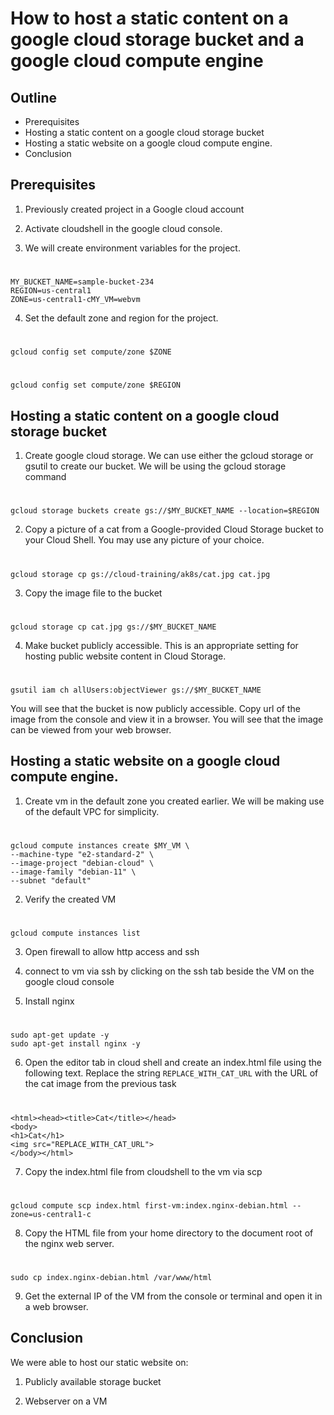 # How to host a static content on a google cloud storage bucket and a google cloud compute engine


## Outline
- Prerequisites
- Hosting a static content on a google cloud storage bucket
- Hosting a static website on a google cloud compute engine.
- Conclusion



## Prerequisites

1. Previously created project in a Google cloud account

2. Activate cloudshell in the google cloud console.

3. We will create environment variables for the project.
#
    MY_BUCKET_NAME=sample-bucket-234
    REGION=us-central1
    ZONE=us-central1-cMY_VM=webvm

4. Set the default zone and region for the project.

#
    gcloud config set compute/zone $ZONE

#
    gcloud config set compute/zone $REGION



## Hosting a static content on a google cloud storage bucket

1. Create google cloud storage. We can use either the gcloud storage or gsutil to create our bucket. We will be using the gcloud storage command

#
    gcloud storage buckets create gs://$MY_BUCKET_NAME --location=$REGION
    
2. Copy a picture of a cat from a Google-provided Cloud Storage bucket to your Cloud Shell. You may use any picture of your choice.
#
    gcloud storage cp gs://cloud-training/ak8s/cat.jpg cat.jpg

3. Copy the image file to the bucket
#
    gcloud storage cp cat.jpg gs://$MY_BUCKET_NAME


4. Make bucket publicly accessible. This is an appropriate setting for hosting public website content in Cloud Storage.
#
    gsutil iam ch allUsers:objectViewer gs://$MY_BUCKET_NAME

You will see that the bucket is now publicly accessible.
Copy url of the image from the console and view it in a browser. You will see that the image can be viewed from your web browser.


## Hosting a static website on a google cloud compute engine.

1. Create vm in the default zone you created earlier. We will be making use of the default VPC for simplicity.
#
    gcloud compute instances create $MY_VM \
    --machine-type "e2-standard-2" \
    --image-project "debian-cloud" \
    --image-family "debian-11" \
    --subnet "default"
    
2. Verify the created VM
#
    gcloud compute instances list

3. Open firewall to allow http access and ssh


4. connect to vm via ssh by clicking on the ssh tab beside the VM on the google cloud console


5. Install nginx

#
    sudo apt-get update -y
    sudo apt-get install nginx -y

6. Open the editor tab in cloud shell and 
create an index.html file using the following text. Replace the string `REPLACE_WITH_CAT_URL` with the URL of the cat image from the previous task
#
    <html><head><title>Cat</title></head>
    <body>
    <h1>Cat</h1>
    <img src="REPLACE_WITH_CAT_URL">
    </body></html>

7. Copy the index.html file from cloudshell to the vm via scp

#
    gcloud compute scp index.html first-vm:index.nginx-debian.html --zone=us-central1-c


8. Copy the HTML file from your home directory to the document root of the nginx web server.

#
    sudo cp index.nginx-debian.html /var/www/html

9. Get the external IP of the VM from the console or terminal and open it in a web browser.





## Conclusion

We were able to host our static website on:
1. Publicly available storage bucket

2. Webserver on a VM